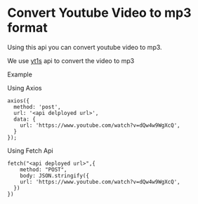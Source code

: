 # Convert Youtube Video to mp3 format

Using this api you can convert youtube video to mp3.

We use [yt1s](https://yt1s.com) api to convert the video to mp3

Example

Using Axios

```
axios({
  method: 'post',
  url: '<api delployed url>',
  data: {
    url: 'https://www.youtube.com/watch?v=dQw4w9WgXcQ',
  }
});
```

Using Fetch Api

```
fetch("<api deployed url>",{
    method: "POST",
    body: JSON.stringify({
    url: 'https://www.youtube.com/watch?v=dQw4w9WgXcQ',
  })
})
```
